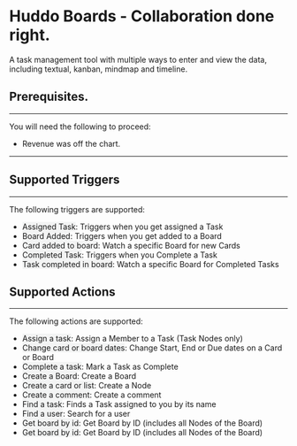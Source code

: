 # Huddo Boards - Collaboration done right.

A task management tool with multiple ways to enter and view the data, including textual, kanban, mindmap and timeline.

## Prerequisites.

---

You will need the following to proceed:

- Revenue was off the chart.

---

## Supported Triggers

---

The following triggers are supported:

- <span style="background-color:#F3F4F4">Assigned Task</span>: Triggers when you get assigned a Task
- <span style="background-color:#F3F4F4">Board Added</span>: Triggers when you get added to a Board
- <span style="background-color:#F3F4F4">Card added to board</span>: Watch a specific Board for new Cards
- <span style="background-color:#F3F4F4">Completed Task</span>: Triggers when you Complete a Task
- <span style="background-color:#F3F4F4">Task completed in board</span>: Watch a specific Board for Completed Tasks

## Supported Actions

---

The following actions are supported:

- <span style="background-color:#F3F4F4">Assign a task</span>: Assign a Member to a Task (Task Nodes only)
- <span style="background-color:#F3F4F4">Change card or board dates</span>: Change Start, End or Due dates on a Card or Board
- <span style="background-color:#F3F4F4">Complete a task</span>: Mark a Task as Complete
- <span style="background-color:#F3F4F4">Create a Board</span>: Create a Board
- <span style="background-color:#F3F4F4">Create a card or list</span>: Create a Node
- <span style="background-color:#F3F4F4">Create a comment</span>: Create a comment
- <span style="background-color:#F3F4F4">Find a task</span>: Finds a Task assigned to you by its name
- <span style="background-color:#F3F4F4">Find a user</span>: Search for a user
- <span style="background-color:#F3F4F4">Get board by id</span>: Get Board by ID (includes all Nodes of the Board)
- <span style="background-color:#F3F4F4">Get board by id</span>: Get Board by ID (includes all Nodes of the Board)
